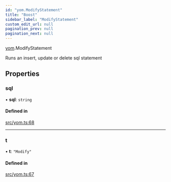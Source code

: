 ```yaml
---
id: "yom.ModifyStatement"
title: "Boost"
sidebar_label: "ModifyStatement"
custom_edit_url: null
pagination_prev: null
pagination_next: null
---
```


[yom](../namespaces/yom.md).ModifyStatement

Runs an insert, update or delete sql statement

## Properties

### sql

• **sql**: `string`

#### Defined in

[src/yom.ts:68](https://github.com/yolmio/boost/blob/5cada48/src/yom.ts#L68)

___

### t

• **t**: ``"Modify"``

#### Defined in

[src/yom.ts:67](https://github.com/yolmio/boost/blob/5cada48/src/yom.ts#L67)
